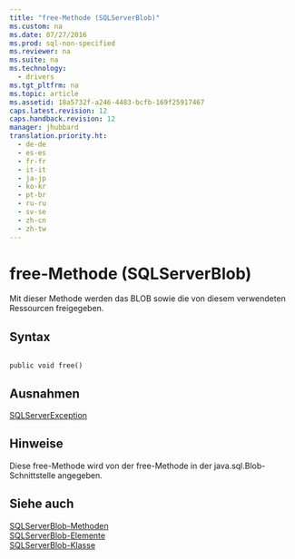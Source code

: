 ```yaml
---
title: "free-Methode (SQLServerBlob)"
ms.custom: na
ms.date: 07/27/2016
ms.prod: sql-non-specified
ms.reviewer: na
ms.suite: na
ms.technology: 
  - drivers
ms.tgt_pltfrm: na
ms.topic: article
ms.assetid: 18a5732f-a246-4483-bcfb-169f25917467
caps.latest.revision: 12
caps.handback.revision: 12
manager: jhubbard
translation.priority.ht: 
  - de-de
  - es-es
  - fr-fr
  - it-it
  - ja-jp
  - ko-kr
  - pt-br
  - ru-ru
  - sv-se
  - zh-cn
  - zh-tw
---
```

# free-Methode (SQLServerBlob)
  Mit dieser Methode werden das BLOB sowie die von diesem verwendeten Ressourcen freigegeben.  
  
## Syntax  
  
```  
  
public void free()  
```  
  
## Ausnahmen  
 [SQLServerException](../content/SQLServerException-Class.md)  
  
## Hinweise  
 Diese free\-Methode wird von der free\-Methode in der java.sql.Blob\-Schnittstelle angegeben.  
  
## Siehe auch  
 [SQLServerBlob-Methoden](../content/SQLServerBlob-Methods.md)   
 [SQLServerBlob-Elemente](../content/SQLServerBlob-Members.md)   
 [SQLServerBlob-Klasse](../content/SQLServerBlob-Class.md)  
  
  